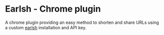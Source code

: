 Earlsh - Chrome plugin
======================

A chrome plugin providing an easy method to shorten and share URLs using a custom [earlsh](https://github.com/fzuellich/earlsh) installation and API key.
